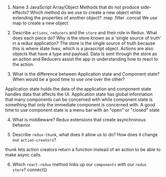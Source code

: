 1.  Name 3 JavaScript Array/Object Methods that do not produce side-effects? Which method do we use to create a new object while extending the properties of another object?
    .map .filter .concat We use map to create a new object

2.  Describe `actions`, `reducers` and the `store` and their role in Redux. What does each piece do? Why is the store known as a 'single source of truth' in a redux application?
    The store is the single source of truth because this is where state lives, which is a javascript object. Actions are also objects that have a type and payload. Data is sent through the store as an action and Reducers assist the app in understanding how to react to the action.

3.  What is the difference between Application state and Component state? When would be a good time to use one over the other?

Application state holds the data of the application and component state handles data that affects the UI. Application state has global information that many components can be concerned with while component state is something that only the immediate component is concerned with. A good time to use component state is a menu bar with an "open" or "closed" state

4.  What is middleware?
    Redux extensions that create asynchronous behavior.

5.  Describe `redux-thunk`, what does it allow us to do? How does it change our `action-creators`?

thunk lets action creators return a function instead of an action to be able to make async calls.

6.  Which `react-redux` method links up our `components` with our `redux store`?
    connect()
